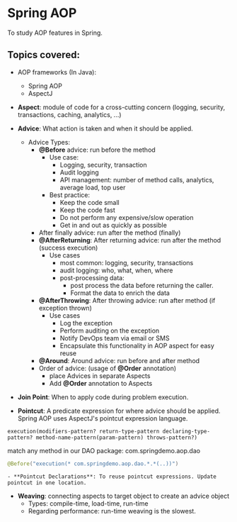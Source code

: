 # Spring AOP
To study AOP features in Spring. 

## Topics covered:
- AOP frameworks (In Java):
	- Spring AOP
	- AspectJ

- **Aspect**: module of code for a cross-cutting concern (logging, security, transactions, caching, analytics, ...)

- **Advice**: What action is taken and when it should be applied.
	- Advice Types:
		- **@Before** advice: run before the method
			- Use case: 
				- Logging, security, transaction 
				- Audit logging
				- API management:  number of method calls, analytics, average load, top user
			- Best practice:
				- Keep the code small
				- Keep the code fast
				- Do not perform any expensive/slow operation
				- Get in and out as quickly as possible
		- After finally advice: run after the method (finally)
    	- **@AfterReturning**: After returning advice: run after the method (success execution)
			- Use cases
				- most common: logging, security, transactions
				- audit logging: who, what, when, where
				- post-processing data: 
					- post process the data before returning the caller. 
					- Format the data to enrich the data
		- **@AfterThrowing**: After throwing advice: run after method (if exception thrown)
			- Use cases
				- Log the exception
				- Perform auditing on the exception
				- Notify DevOps team via email or SMS
				- Encapsulate this functionality in AOP aspect for easy reuse
		- **@Around**: Around advice: run before and after method
		- Order of advice: (usage of **@Order** annotation)
			- place Advices in separate Aspects
			- Add **@Order** annotation to Aspects

- **Join Point**: When to apply code during problem execution.

- **Pointcut**: A predicate expression for where advice should be applied. Spring AOP uses AspectJ's pointcut expression language.

```
execution(modifiers-pattern? return-type-pattern declaring-type-pattern? method-name-pattern(param-pattern) throws-pattern?)
``` 

match any method in our DAO package: com.springdemo.aop.dao
```java
@Before("execution(* com.springdemo.aop.dao.*.*(..))")
```

	- **Pointcut Declarations**: To reuse pointcut expressions. Update pointcut in one location. 

- **Weaving**: connecting aspects to target object to create an advice object
	- Types: compile-time, load-time, run-time
	- Regarding performance: run-time weaving is the slowest.


